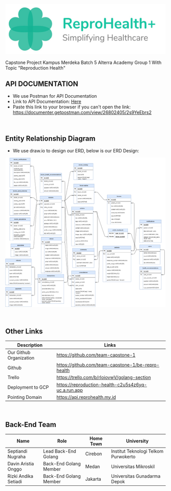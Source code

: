 <center>

![Project Logo](docs/Project-Logo.jpg)

</center>
Capstone Project Kampus Merdeka Batch 5 Alterra Academy Group 1 With Topic "Reproduction Health"

<br/>

## API DOCUMENTATION

- We use Postman for API Documentation
- Link to API Documentation: <a href="https://documenter.getpostman.com/view/26802405/2s9YeEbrs2" style="text-decoration:underline">Here</a>
- Paste this link to your browser if you can't open the link: https://documenter.getpostman.com/view/26802405/2s9YeEbrs2

<br/>

## Entity Relationship Diagram
- We use draw.io to design our ERD, below is our ERD Design:
  
![Project Logo](docs/ERD.png)

<br/>

## Other Links
| Description             | Links                                                           |
| ------------------------| ----------------------------------------------------------------|
| Our Github Organization | https://github.com/team-capstone-1                  |
| Github                  | https://github.com/team-capstone-1/be-repro-health  |
| Trello                  | https://trello.com/b/rIoiovwV/golang-section        |
| Deployment to GCP       | https://reproduction-health-c2u5s4z6yq-uc.a.run.app |
| Pointing Domain         | https://api.reprohealth.my.id                       |

<br/>

## Back-End Team
| Name                 | Role                   | Home Town | University                           |
| ---------------------| -----------------------|-----------|--------------------------------------|
| Septiandi Nugraha    | Lead Back-End Golang   | Cirebon   | Institut Teknologi Telkom Purwokerto |
| Davin Aristia Onggo  | Back-End Golang Member | Medan     | Universitas Mikroskil                |
| Rizki Andika Setiadi | Back-End Golang Member | Jakarta   | Universitas Gunadarma Depok          |